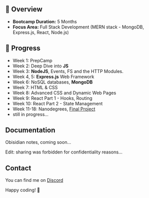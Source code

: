 ## 📖 Overview
- **Bootcamp Duration:** 5 Months
- **Focus Area:** Full Stack Development (MERN stack - MongoDB, Express.js, React, Node.js)

## 🚀 Progress

- Week 1: PrepCamp
- Week 2: Deep Dive into **JS**
- Week 3: **NodeJS**, Events, FS and the HTTP Modules.
- Week 4, 5: **Express.js** Web Framework
- Week 6: NoSQL databases, **MongoDB**
- Week 7: HTML & CSS
- Week 8: Advanced CSS and Dynamic Web Pages
- Week 9: React Part 1 - Hooks, Routing
- Week 10: React Part 2 - State Management
- Week 11-18: Nanodegrees, [Final Project](https://github.com/spytech-arkx/mern-crm)
- still in progress...

## Documentation
Obisidian notes, coming soon...

Edit: sharing was forbidden for confidentiality reasons...

## Contact
You can find me on [Discord](https://discord.gg/CFaj6aXYcQ)

Happy coding! 🚀
